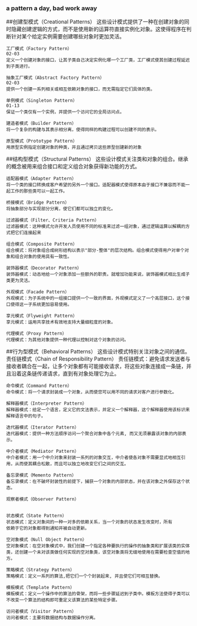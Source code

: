 ### a pattern a day, bad work away

##创建型模式（Creational Patterns）
这些设计模式提供了一种在创建对象的同时隐藏创建逻辑的方式，而不是使用新的运算符直接实例化对象。这使得程序在判断针对某个给定实例需要创建哪些对象时更加灵活。

	工厂模式（Factory Pattern）
	02-03
	定义一个创建对象的接口，让其子类自己决定实例化哪一个工厂类，工厂模式使其创建过程延迟到子类进行。
	
	抽象工厂模式（Abstract Factory Pattern）
	02-03
	提供一个创建一系列相关或相互依赖对象的接口，而无需指定它们具体的类。
	
	单例模式（Singleton Pattern）
	01-13
	保证一个类仅有一个实例，并提供一个访问它的全局访问点。
	
	建造者模式（Builder Pattern）
	将一个复杂的构建与其表示相分离，使得同样的构建过程可以创建不同的表示。
	
	原型模式（Prototype Pattern）
	用原型实例指定创建对象的种类，并且通过拷贝这些原型创建新的对象


##结构型模式（Structural Patterns）
这些设计模式关注类和对象的组合。继承的概念被用来组合接口和定义组合对象获得新功能的方式。

	适配器模式（Adapter Pattern）
	将一个类的接口转换成客户希望的另外一个接口。适配器模式使得原本由于接口不兼容而不能一起工作的那些类可以一起工作。
	
	桥接模式（Bridge Pattern）
	将抽象部分与实现部分分离，使它们都可以独立的变化。
	
	过滤器模式（Filter、Criteria Pattern）
	过滤器模式：这种模式允许开发人员使用不同的标准来过滤一组对象，通过逻辑运算以解耦的方式把它们连接起来
	
	组合模式（Composite Pattern）
	组合模式：将对象组合成树形结构以表示"部分-整体"的层次结构。组合模式使得用户对单个对象和组合对象的使用具有一致性。
	
	装饰器模式（Decorator Pattern）
	装饰器模式：动态地给一个对象添加一些额外的职责。就增加功能来说，装饰器模式相比生成子类更为灵活。
	
	外观模式（Facade Pattern）
	外观模式：为子系统中的一组接口提供一个一致的界面，外观模式定义了一个高层接口，这个接口使得这一子系统更加容易使用。
	
	享元模式（Flyweight Pattern）
	享元模式：运用共享技术有效地支持大量细粒度的对象。
	
	代理模式（Proxy Pattern）
	代理模式：为其他对象提供一种代理以控制对这个对象的访问。



##行为型模式（Behavioral Patterns）
这些设计模式特别关注对象之间的通信。
	责任链模式（Chain of Responsibility Pattern）
	责任链模式：避免请求发送者与接收者耦合在一起，让多个对象都有可能接收请求，将这些对象连接成一条链，并且沿着这条链传递请求，直到有对象处理它为止。
	
	命令模式（Command Pattern）
	命令模式：将一个请求封装成一个对象，从而使您可以用不同的请求对客户进行参数化。
	
	解释器模式（Interpreter Pattern）
	解释器模式：给定一个语言，定义它的文法表示，并定义一个解释器，这个解释器使用该标识来解释语言中的句子。
	
	迭代器模式（Iterator Pattern）
	迭代器模式：提供一种方法顺序访问一个聚合对象中各个元素, 而又无须暴露该对象的内部表示。
	
	中介者模式（Mediator Pattern）
	中介者模式：用一个中介对象来封装一系列的对象交互，中介者使各对象不需要显式地相互引用，从而使其耦合松散，而且可以独立地改变它们之间的交互。
	
	备忘录模式（Memento Pattern）
	备忘录模式：在不破坏封装性的前提下，捕获一个对象的内部状态，并在该对象之外保存这个状态。
	
	观察者模式（Observer Pattern）
	
	
	状态模式（State Pattern）
	状态模式：定义对象间的一种一对多的依赖关系，当一个对象的状态发生改变时，所有
	依赖于它的对象都得到通知并被自动更新。
	
	空对象模式（Null Object Pattern）
	空对象模式：在空对象模式中，我们创建一个指定各种要执行的操作的抽象类和扩展该类的实体类，还创建一个未对该类做任何实现的空对象类，该空对象类将无缝地使用在需要检查空值的地方。
	
	策略模式（Strategy Pattern）
	策略模式：定义一系列的算法,把它们一个个封装起来, 并且使它们可相互替换。
	
	模板模式（Template Pattern）
	模板模式：定义一个操作中的算法的骨架，而将一些步骤延迟到子类中。模板方法使得子类可以不改变一个算法的结构即可重定义该算法的某些特定步骤。
	
	访问者模式（Visitor Pattern）
	访问者模式：主要将数据结构与数据操作分离。

